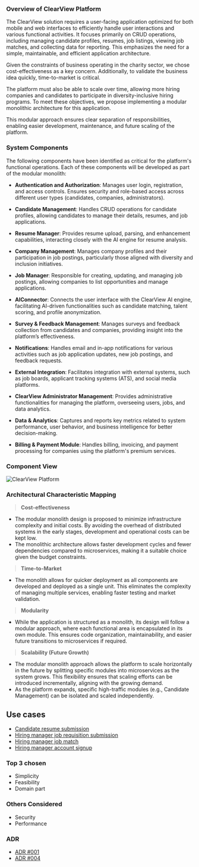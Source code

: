 ### Overview of ClearView Platform

The ClearView solution requires a user-facing application optimized for both mobile and web interfaces to efficiently handle user interactions and various functional activities. It focuses primarily on CRUD operations, including managing candidate profiles, resumes, job listings, viewing job matches, and collecting data for reporting. This emphasizes the need for a simple, maintainable, and efficient application architecture.

Given the constraints of business operating in the charity sector, we chose cost-effectiveness as a key concern. Additionally, to validate the business idea quickly, time-to-market is critical.

The platform must also be able to scale over time, allowing more hiring companies and candidates to participate in diversity-inclusive hiring programs. To meet these objectives, we propose implementing a modular monolithic architecture for this application.

This modular approach ensures clear separation of responsibilities, enabling easier development, maintenance, and future scaling of the platform.

### System Components

The following components have been identified as critical for the platform's functional operations. Each of these components will be developed as part of the modular monolith:

* **Authentication and Authorization**:
Manages user login, registration, and access controls. Ensures security and role-based access across different user types (candidates, companies, administrators).

* **Candidate Management**:
Handles CRUD operations for candidate profiles, allowing candidates to manage their details, resumes, and job applications.

* **Resume Manager**:
Provides resume upload, parsing, and enhancement capabilities, interacting closely with the AI engine for resume analysis.

* **Company Management**:
Manages company profiles and their participation in job postings, particularly those aligned with diversity and inclusion initiatives.

* **Job Manager**:
Responsible for creating, updating, and managing job postings, allowing companies to list opportunities and manage applications.

* **AIConnector**:
Connects the user interface with the ClearView AI engine, facilitating AI-driven functionalities such as candidate matching, talent scoring, and profile anonymization.

* **Survey & Feedback Management**:
Manages surveys and feedback collection from candidates and companies, providing insight into the platform’s effectiveness.

* **Notifications**:
Handles email and in-app notifications for various activities such as job application updates, new job postings, and feedback requests.

* **External Integration**:
Facilitates integration with external systems, such as job boards, applicant tracking systems (ATS), and social media platforms.

* **ClearView Administrator Management**:
Provides administrative functionalities for managing the platform, overseeing users, jobs, and data analytics.

* **Data & Analytics**:
Captures and reports key metrics related to system performance, user behavior, and business intelligence for better decision-making.

* **Billing & Payment Module**:
Handles billing, invoicing, and payment processing for companies using the platform's premium services.

### Component View
![ClearView Platform](architecture/images/ClearView%20AI%20Platform-C3_Diagram.png "ClearView Platform C3 components view")

### Architectural Characteristic Mapping

> **Cost-effectiveness**
  * The modular monolith design is proposed to minimize infrastructure complexity and initial costs. By avoiding the overhead of distributed systems in the early stages, development and operational costs can be kept low.
  * The monolithic architecture allows faster development cycles and fewer dependencies compared to microservices, making it a suitable choice given the budget constraints.

> **Time-to-Market**
  * The monolith allows for quicker deployment as all components are developed and deployed as a single unit. This eliminates the complexity of managing multiple services, enabling faster testing and market validation.

> **Modularity**
  * While the application is structured as a monolith, its design will follow a modular approach, where each functional area is encapsulated in its own module. This ensures code organization, maintainability, and easier future transitions to microservices if required.

> **Scalability (Future Growth)**
  * The modular monolith approach allows the platform to scale horizontally in the future by splitting specific modules into microservices as the system grows. This flexibility ensures that scaling efforts can be introduced incrementally, aligning with the growing demand. 
  * As the platform expands, specific high-traffic modules (e.g., Candidate Management) can be isolated and scaled independently.

## Use cases

* [Candidate resume submission](Usecases%2FUS1-candidate-submission.md)
* [Hiring manager job requisition submission](Usecases%2FUS2-hiringmanager-submission.md)
* [Hiring manager job match](Usecases%2FUS3-hiringmanager-match.md)
* [Hiring manager account signup](Usecases%2FUS4-hiringmanager-account.md)

### Top 3 chosen
* Simplicity
* Feasibility
* Domain part

### Others Considered
* Security
* Performance

### ADR
* [ADR #001](ADRs/ADR%20001%3A%20Architecture%20Decision%20for%20ClearView%20Platform.md)
* [ADR #004](ADRs/ADR%20004%3A%20Architecture%20Considered%20for%20ClearView%20Platform.md)